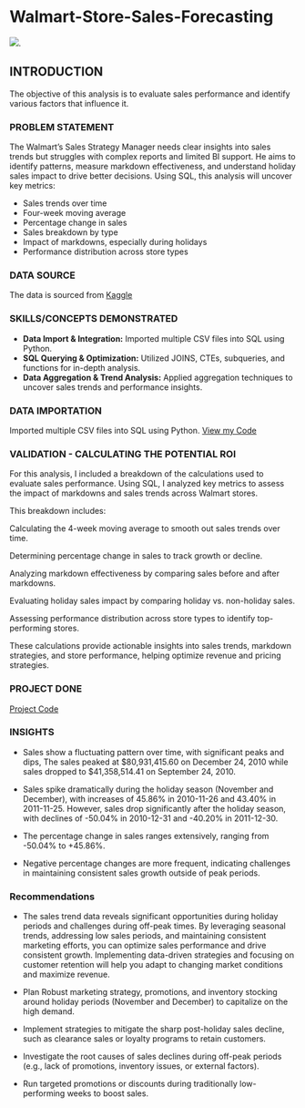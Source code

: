 # Walmart-Store-Sales-Forecasting
![](https://github.com/marvellousekpen/Walmart-Store-Sales-Forecasting/blob/main/data-flow-animated.svg").
## INTRODUCTION
The objective of this analysis is to evaluate sales performance and identify various factors that influence it.

### PROBLEM STATEMENT

The Walmart’s Sales Strategy Manager needs clear insights into sales trends but struggles with complex reports and limited BI support. He aims to identify patterns, measure markdown effectiveness, and understand holiday sales impact to drive better decisions. Using SQL, this analysis will uncover key metrics:

-  Sales trends over time
-  Four-week moving average  
-  Percentage change in sales  
-  Sales breakdown by type  
-  Impact of markdowns, especially during holidays  
-  Performance distribution across store types  


### DATA SOURCE
The data is sourced from <a href="https://www.kaggle.com/datasets/gustavoserafim/walmart-recruiting-store-sales-forecasting-gsr">Kaggle</a>

### SKILLS/CONCEPTS DEMONSTRATED

- **Data Import & Integration:** Imported multiple CSV files into SQL using Python.  
- **SQL Querying & Optimization:** Utilized JOINS, CTEs, subqueries, and functions for in-depth analysis.  
- **Data Aggregation & Trend Analysis:** Applied aggregation techniques to uncover sales trends and performance insights.
  

### DATA IMPORTATION 
Imported multiple CSV files into SQL using Python. <a href="https://github.com/marvellousekpen/Walmart-Store-Sales-Forecasting/blob/main/Walmart.ipynb">View my Code</a>

### VALIDATION - CALCULATING THE POTENTIAL ROI
For this analysis, I included a breakdown of the calculations used to evaluate sales performance. Using SQL, I analyzed key metrics to assess the impact of markdowns and sales trends across Walmart stores.

This breakdown includes:

Calculating the 4-week moving average to smooth out sales trends over time.

Determining percentage change in sales to track growth or decline.

Analyzing markdown effectiveness by comparing sales before and after markdowns.

Evaluating holiday sales impact by comparing holiday vs. non-holiday sales.

Assessing performance distribution across store types to identify top-performing stores.

These calculations provide actionable insights into sales trends, markdown strategies, and store performance, helping optimize revenue and pricing strategies.

### PROJECT DONE
<a href="https://github.com/marvellousekpen/Walmart-Store-Sales-Forecasting/blob/main/walmart.sql">Project Code</a>

### INSIGHTS
- Sales show a fluctuating pattern over time, with significant peaks and dips, The sales peaked at $80,931,415.60 on December 24, 2010 while sales dropped to $41,358,514.41 on September 24, 2010.

- Sales spike dramatically during the holiday season (November and December), with increases of 45.86% in 2010-11-26 and 43.40% in 2011-11-25. However, sales drop significantly after the holiday season, with declines of -50.04% in 2010-12-31 and -40.20% in 2011-12-30.

- The percentage change in sales ranges extensively, ranging from -50.04% to +45.86%.

- Negative percentage changes are more frequent, indicating challenges in maintaining consistent sales growth outside of peak periods.

### Recommendations
- The sales trend data reveals significant opportunities during holiday periods and challenges during off-peak times. By leveraging seasonal trends, addressing low sales periods, and maintaining consistent marketing efforts, you can optimize sales performance and drive consistent growth. Implementing data-driven strategies and focusing on customer retention will help you adapt to changing market conditions and maximize revenue.

- Plan Robust marketing strategy, promotions, and inventory stocking around holiday periods (November and December) to capitalize on the high demand.

- Implement strategies to mitigate the sharp post-holiday sales decline, such as clearance sales or loyalty programs to retain customers.

- Investigate the root causes of sales declines during off-peak periods (e.g., lack of promotions, inventory issues, or external factors).

- Run targeted promotions or discounts during traditionally low-performing weeks to boost sales.

